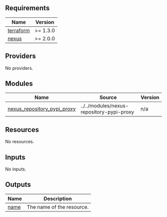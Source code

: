 ## Requirements

| Name | Version |
|------|---------|
| <a name="requirement_terraform"></a> [terraform](#requirement\_terraform) | >= 1.3.0 |
| <a name="requirement_nexus"></a> [nexus](#requirement\_nexus) | >= 2.0.0 |

## Providers

No providers.

## Modules

| Name | Source | Version |
|------|--------|---------|
| <a name="module_nexus_repository_pypi_proxy"></a> [nexus\_repository\_pypi\_proxy](#module\_nexus\_repository\_pypi\_proxy) | ../../modules/nexus-repository-pypi-proxy | n/a |

## Resources

No resources.

## Inputs

No inputs.

## Outputs

| Name | Description |
|------|-------------|
| <a name="output_name"></a> [name](#output\_name) | The name of the resource. |
